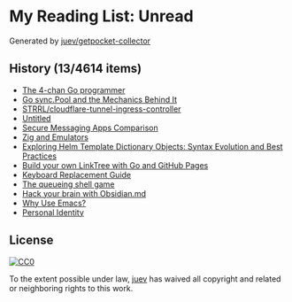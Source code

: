 # My Reading List: Unread

Generated by [juev/getpocket-collector](https://github.com/juev/getpocket-collector)

## History (13/4614 items)

- [The 4-chan Go programmer](https://dolthub.com/blog/2024-08-23-the-4-chan-go-programmer/)
- [Go sync.Pool and the Mechanics Behind It](https://victoriametrics.com/blog/go-sync-pool/)
- [STRRL/cloudflare-tunnel-ingress-controller](https://github.com/STRRL/cloudflare-tunnel-ingress-controller)
- [Untitled](https://neil.computer/notes/how-to-setup-minimal-zfs-nas-without-truenas/)
- [Secure Messaging Apps Comparison](https://www.securemessagingapps.com/)
- [Zig and Emulators](https://floooh.github.io/2024/08/24/zig-and-emulators.html)
- [Exploring Helm Template Dictionary Objects: Syntax Evolution and Best Practices](https://dev.to/mrshimpi17/exploring-helm-template-dictionary-objects-syntax-evolution-and-best-practices-ikk)
- [Build your own LinkTree with Go and GitHub Pages](https://dev.to/lucasnevespereira/build-your-own-linktree-with-go-and-github-pages-3fha)
- [Keyboard Replacement Guide](https://guides.frame.work/Guide/Keyboard+Replacement+Guide/83)
- [The queueing shell game](https://blog.danslimmon.com/2024/08/21/the-queueing-shell-game/)
- [Hack your brain with Obsidian.md](https://www.youtube.com/watch?v=DbsAQSIKQXk)
- [Why Use Emacs?](https://ismailefe.org/blog/why_use_emacs/index.html)
- [Personal Identity](https://lmnt.me/blog/personal-identity.html)

## License

[![CC0](https://mirrors.creativecommons.org/presskit/buttons/88x31/svg/cc-zero.svg)](https://creativecommons.org/publicdomain/zero/1.0/)

To the extent possible under law, [juev](https://github.com/juev) has waived all copyright and related or neighboring rights to this work.
